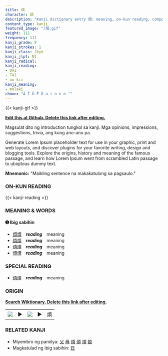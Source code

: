 ```yaml
---
title: 煩
character: 煩
description: "Kanji dictionary entry 煩: meaning, on-kun reading, compounds, origin, related kanji"
content_type: kanji
featured_image: "/煩.gif"
weight: 111
frequency: 111
kanji_grade: 9
kanji_strokes: 1
kanji_class: Jōyō
kanji_jlpt: N1
kanji_radical: 
kanji_reading: 
- DAI
- TAI
- oo-kii
kanji_meaning:
- malaki
chōon: "Ā Ī Ū Ē Ō ā ī ū ē ō ’"
---
```

[//]: # (Don't edit the line below. Kanji animated GIF code is automatically generated.)
{{< kanji-gif >}}

[//]: # (Edit below this line.)

**[Edit this at Github. Delete this link after editing.](https://github.com/tim0g/tim/tree/main/content/kanji/煩/index.md)**

Magsulat dito ng introduction tungkol sa kanji. Mga opinions, impressions, suggestions, trivia, ang kung ano-ano pa.

Generate Lorem Ipsum placeholder text for use in your graphic, print and web layouts, and discover plugins for your favorite writing, design and blogging tools. Explore the origins, history and meaning of the famous passage, and learn how Lorem Ipsum went from scrambled Latin passage to ubiqitous dummy text.
 
**Mnemonic:** "Maikling sentence na makakatulong sa pagsaulo."

### ON-KUN READING

[//]: # (Don't edit the line below. ON-KUN READING code is automatically generated.)
{{< kanji-reading >}}

### MEANING & WORDS

#### ➊ **Ibig sabihin**
  - [煩](../煩)[煩](../煩)　***reading***　meaning
  - [煩](../煩)[煩](../煩)　***reading***　meaning
  - [煩](../煩)[煩](../煩)　***reading***　meaning
  - [煩](../煩)[煩](../煩)　***reading***　meaning

### SPECIAL READING
  - [煩](../煩)[煩](../煩)　***reading***　meaning

### ORIGIN

**[Search Wiktionary. Delete this link after editing.](https://wiktionary.org/wiki/煩)**
<table class="kanji-table"><tr><td>
<img src="60px-煩-bronze.svg.png">
</td><td>▶</td><td>
<img src="60px-煩-oracle.svg.png">
</td><td>▶</td>
<td class="kanji-origin">煩</td>
</tr></table>

### RELATED KANJI
- Miyembro ng pamilya: [父](../父) [母](../母) [煩](../煩) [煩](../煩) [煩](../煩) [娘](../娘)
- Magkatulad ng ibig sabihin: [日](../日)
